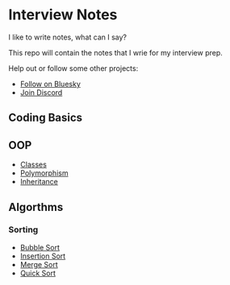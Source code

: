 # Interview Notes

I like to write notes, what can I say?

This repo will contain the notes that I wrie for my interview prep.

Help out or follow some other projects:

- [Follow on Bluesky](https://bsky.app/profile/leonlonsdale.dev)
- [Join Discord](https://discord.gg/dhrdFh98UA)

## Coding Basics

## OOP

- [Classes](./oop/classes.md)
- [Polymorphism](./oop/polymorphism.md)
- [Inheritance](./oop/inheritance.md)

## Algorthms

### Sorting

- [Bubble Sort](./algorithms/sort/bubble-sort.md)
- [Insertion Sort](./algorithms/sort/insertion-sort.md)
- [Merge Sort](./algorithms/sort/merge-sort.md)
- [Quick Sort](./algorithms/sort/quick-sort.md)
